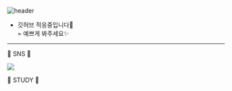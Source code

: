 ![header](https://capsule-render.vercel.app/api?type=waving&text=Druids&nbsp;Developer&fontSize=40&fontAlign=25&fontColor=FFFFFF&animation=fadeIn&height=170&fontAlignY=35&color=timeGradient)

- 깃허브 적응중입니다🌱  
= 예쁘게 봐주세요✨  

***

<body> 
💬 SNS 💬 
  
<a href="http://www.naver.com"><img src="https://img.shields.io/badge/Blog-03C75A?style=for-the-badge&logo=Naver&logoColor=white" ></a>

💬 STUDY 💬 
  

  

</body> 


<!--
**SeungYeon04/SeungYeon04** is a ✨ _special_ ✨ repository because its `README.md` (this file) appears on your GitHub profile.

Here are some ideas to get you started:

- 🔭 I’m currently working on ...
- 🌱 I’m currently learning ...
- 👯 I’m looking to collaborate on ...
- 🤔 I’m looking for help with ...
- 💬 Ask me about ...
- 📫 How to reach me: ...
- 😄 Pronouns: ...
- ⚡ Fun fact: ...
폰트 어캐 
-->
